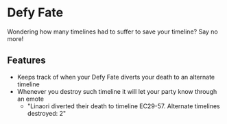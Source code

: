 # Defy Fate

Wondering how many timelines had to suffer to save your timeline? Say no more!

## Features
- Keeps track of when your Defy Fate diverts your death to an alternate timeline
- Whenever you destroy such timeline it will let your party know through an emote
  - "Linaori diverted their death to timeline EC29-57. Alternate timelines destroyed: 2"
